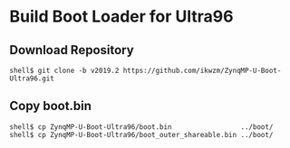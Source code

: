 Build Boot Loader for Ultra96
====================================================================================

## Download Repository

```console
shell$ git clone -b v2019.2 https://github.com/ikwzm/ZynqMP-U-Boot-Ultra96.git
```

## Copy boot.bin

```
shell$ cp ZynqMP-U-Boot-Ultra96/boot.bin                 ../boot/
shell$ cp ZynqMP-U-Boot-Ultra96/boot_outer_shareable.bin ../boot/
```

